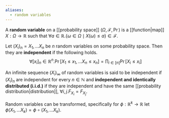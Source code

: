 ```yaml
---
aliases:
  - random variables
---
```


A **random variable** on a [[probability space]] $(\Omega, \mathcal{F}, \Pr)$ is a [[function|map]] $X : \Omega \to \mathbb{R}$ such that $\forall a \in \mathbb{R}. \{  \omega \in \Omega \mid X(\omega) \leq a \} \in \mathcal{F}$.

Let $(X_{i})_{n} = X_{1}, \dots X_{n}$ be $n$ random variables on some probability space. Then they are **independent** if the following holds.
$$
\forall[x_{i}]_{n} \in \mathbb{R}^{n}.\Pr[X_{1} \leq x_{1}, \dots X_{n} \leq x_{n}] = \prod_{i \in [n]} \Pr[X_{i} \leq x_{i}]
$$

An infinite sequence $(X_{i})_{\infty}$ of random variables is said to be independent if $(X_{i})_{n}$ are independent for every $n \in \mathbb{N}$ and **independent and identically distributed (i.i.d.)** if they are independent and have the same [[probability distribution|distribution]], $\forall i,j. F_{X_{i}} = F_{X_{j}}$.

Random variables can be transformed, specifically for $\phi : \mathbb{R}^{k} \to \mathbb{R}$ let $\phi(X_{1}, \dots X_{k}) = \phi \circ (X_{1}, \dots X_{k})$.